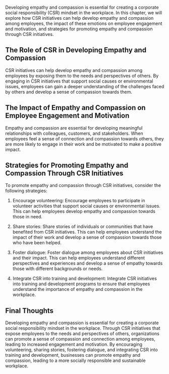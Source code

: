 
Developing empathy and compassion is essential for creating a corporate social responsibility (CSR) mindset in the workplace. In this chapter, we will explore how CSR initiatives can help develop empathy and compassion among employees, the impact of these emotions on employee engagement and motivation, and strategies for promoting empathy and compassion through CSR initiatives.

The Role of CSR in Developing Empathy and Compassion
----------------------------------------------------

CSR initiatives can help develop empathy and compassion among employees by exposing them to the needs and perspectives of others. By engaging in CSR initiatives that support social causes or environmental issues, employees can gain a deeper understanding of the challenges faced by others and develop a sense of compassion towards them.

The Impact of Empathy and Compassion on Employee Engagement and Motivation
--------------------------------------------------------------------------

Empathy and compassion are essential for developing meaningful relationships with colleagues, customers, and stakeholders. When employees feel a sense of connection and compassion towards others, they are more likely to engage in their work and be motivated to make a positive impact.

Strategies for Promoting Empathy and Compassion Through CSR Initiatives
-----------------------------------------------------------------------

To promote empathy and compassion through CSR initiatives, consider the following strategies:

1. Encourage volunteering: Encourage employees to participate in volunteer activities that support social causes or environmental issues. This can help employees develop empathy and compassion towards those in need.

2. Share stories: Share stories of individuals or communities that have benefited from CSR initiatives. This can help employees understand the impact of their work and develop a sense of compassion towards those who have been helped.

3. Foster dialogue: Foster dialogue among employees about CSR initiatives and their impact. This can help employees understand different perspectives and experiences and develop a sense of empathy towards those with different backgrounds or needs.

4. Integrate CSR into training and development: Integrate CSR initiatives into training and development programs to ensure that employees understand the importance of empathy and compassion in the workplace.

Final Thoughts
--------------

Developing empathy and compassion is essential for creating a corporate social responsibility mindset in the workplace. Through CSR initiatives that expose employees to the needs and perspectives of others, organizations can promote a sense of compassion and connection among employees, leading to increased engagement and motivation. By encouraging volunteering, sharing stories, fostering dialogue, and integrating CSR into training and development, businesses can promote empathy and compassion, leading to a more socially responsible and sustainable workplace.
